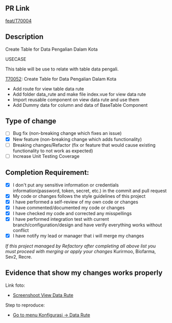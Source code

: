 ## PR Link

[feat/T70004](https://refactory.sev-2.com/source/kurirmoo-cms-pre-ip-batch-17/history/feat%252FT70004/)

## Description

Create Table for Data Pengalian Dalam Kota

USECASE

This table will be use to relate with table data pengali.

[T70052](https://refactory.sev-2.com/source/kurirmoo-be-pre-ip-batch-17/history/feat%252FT70052/): Create Table for Data Pengalian Dalam Kota

- Add route for view table data rute
- Add folder data_rute and make file index.vue for view data rute
- Import reusable component on view data rute and use them
- Add Dummy data for column and data of BaseTable Component

## Type of change

- [ ] Bug fix (non-breaking change which fixes an issue)
- [x] New feature (non-breaking change which adds functionality)
- [ ] Breaking changes/Refactor (fix or feature that would cause existing functionality to not work as expected)
- [ ] Increase Unit Testing Coverage

## Completion Requirement:

- [x] I don't put any sensitive information or credentials information(password, token, secret, etc.) in the commit and pull request
- [x] My code or changes follows the style guidelines of this project
- [x] I have performed a self-review of my own code or changes
- [x] I have commented/documented my code or changes
- [x] I have checked my code and corrected any misspellings
- [x] I have performed integration test with current branch/configuration/design and have verify everything works without conflict
- [x] I have notify my lead or manager that i will merge my changes 

*If this project managed by Refactory after completing all above list you must proceed with merging or apply your changes*
Kurirmoo, Biofarma, Sev2, Recre.

## Evidence that show my changes works properly 

Link foto:
- [Screenshoot View Data Rute](https://drive.google.com/drive/folders/14iK0TVJ1AOszAWDs9erTmsHPgfgQa2uX?usp=share_link)

Step to reproduce:
- [Go to menu Konfigurasi -> Data Rute](http://localhost:3000/configuration/data-route)
